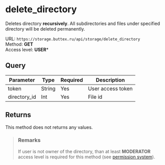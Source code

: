 # delete_directory
Deletes directory **recursively**. All subdirectories and files under specified directory
will be deleted permanently.

URL: `https://storage.buttex.ru/api/storage/delete_directory`\
Method: **GET**\
Access level: **USER***

## Query
| Parameter    | Type   | Required | Description       |
|--------------|--------|----------|-------------------|
| token        | String | Yes      | User access token |
| directory_id | Int    | Yes      | File id           |

## Returns
This method does not returns any values.

> ### Remarks
> If user is not owner of the directory, than at least **MODERATOR** access level
> is required for this method (see [permission system](../../users/permission-system.md)).
